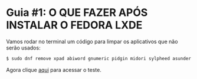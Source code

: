 # Guia #1: O QUE FAZER APÓS INSTALAR O FEDORA LXDE

Vamos rodar no terminal um código para limpar os aplicativos que não serão usados:

```ruby
$ sudo dnf remove xpad abiword gnumeric pidgin midori sylpheed asunder brasero dnfdragora clipit
```

Agora clique [aqui](./Configurando.md) para acessar o teste.